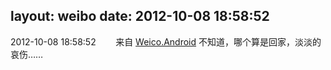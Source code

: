 layout: weibo
date: 2012-10-08 18:58:52
---
<meta name="referrer" content="no-referrer" />

2012-10-08 18:58:52  &nbsp;&nbsp;&nbsp;&nbsp;&nbsp;&nbsp; 来自 <a href="http://app.weibo.com/t/feed/l4RWD" rel="nofollow">Weico.Android</a>
不知道，哪个算是回家，淡淡的哀伤…… ​​​

